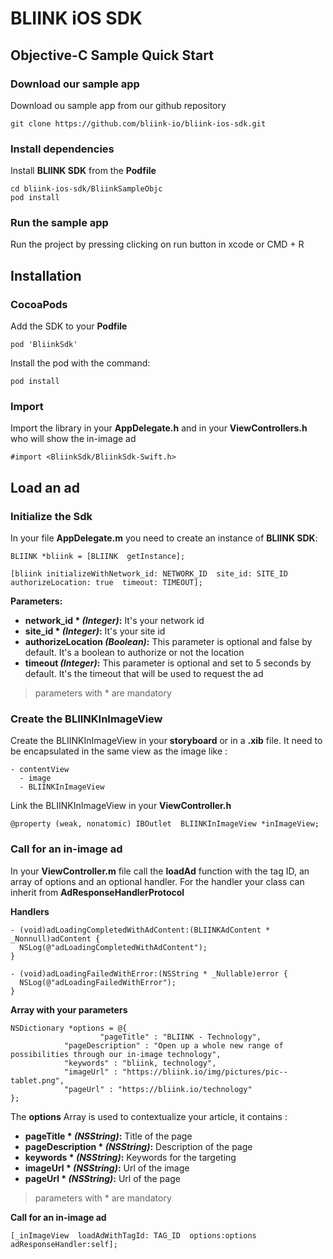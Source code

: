 # BLIINK iOS SDK

## Objective-C Sample Quick Start

### Download our sample app

Download ou sample app from our github repository
```
git clone https://github.com/bliink-io/bliink-ios-sdk.git
```

### Install dependencies

Install **BLIINK SDK** from the **Podfile**
```
cd bliink-ios-sdk/BliinkSampleObjc
pod install
```

### Run the sample app

Run the project by pressing clicking on run button in xcode or CMD + R

## Installation

### CocoaPods
Add the SDK to your **Podfile**
```
pod 'BliinkSdk'
```

Install the pod  with the command:
```
pod install
```
### Import

Import the library in your **AppDelegate.h** and in your **ViewControllers.h** who will show the in-image ad
```
#import <BliinkSdk/BliinkSdk-Swift.h>
```
## Load an ad
### Initialize the Sdk
In your file **AppDelegate.m** you need to create an instance of **BLIINK SDK**:
```
BLIINK *bliink = [BLIINK  getInstance];

[bliink initializeWithNetwork_id: NETWORK_ID  site_id: SITE_ID  authorizeLocation: true  timeout: TIMEOUT];
```

**Parameters:**
- **network_id * _(Integer)_:** It's your network id
- **site_id * _(Integer)_:** It's your site id
- **authorizeLocation _(Boolean)_:** This parameter is optional and false by default. It's a boolean to authorize or not the location
- **timeout _(Integer)_:** This parameter is optional and set to 5 seconds by default. It's the timeout that will be used to request the ad

> parameters with * are mandatory

### Create the BLIINKInImageView
Create the BLIINKInImageView in your **storyboard** or in a **.xib** file. It need to be encapsulated in the same view as the image like :
```
- contentView
  - image
  - BLIINKInImageView
 ```

Link the BLIINKInImageView in your **ViewController.h**
```
@property (weak, nonatomic) IBOutlet  BLIINKInImageView *inImageView;
```

### Call for an in-image ad

In your **ViewController.m** file call the **loadAd** function with the tag ID, an array of options and an optional handler. For the handler your class can inherit from **AdResponseHandlerProtocol**

**Handlers**
```
- (void)adLoadingCompletedWithAdContent:(BLIINKAdContent * _Nonnull)adContent {
  NSLog(@"adLoadingCompletedWithAdContent");
}

- (void)adLoadingFailedWithError:(NSString * _Nullable)error {
  NSLog(@"adLoadingFailedWithError");
}
```
**Array with your parameters**
```
NSDictionary *options = @{
	     	      	"pageTitle" : "BLIINK - Technology",
            "pageDescription" : "Open up a whole new range of possibilities through our in-image technology",
            "keywords" : "bliink, technology",
            "imageUrl" : "https://bliink.io/img/pictures/pic--tablet.png",
            "pageUrl" : "https://bliink.io/technology"
};
```

The **options** Array is used to contextualize your article, it contains :

- **pageTitle * _(NSString)_:** Title of the page
- **pageDescription * _(NSString)_:** Description of the page
- **keywords * _(NSString)_:** Keywords for the targeting
- **imageUrl * _(NSString)_:** Url of the image
- **pageUrl * _(NSString)_:** Url of the page

> parameters with * are mandatory

**Call for an in-image ad**
```
[_inImageView  loadAdWithTagId: TAG_ID  options:options adResponseHandler:self];
```